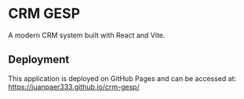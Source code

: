 # CRM GESP

A modern CRM system built with React and Vite.

## Deployment

This application is deployed on GitHub Pages and can be accessed at: https://juanpaer333.github.io/crm-gesp/
